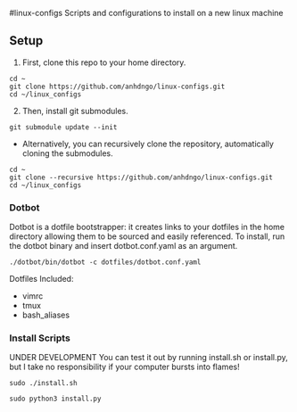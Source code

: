 #linux-configs
Scripts and configurations to install on a new linux machine
## Setup
1. First, clone this repo to your home directory.
```
cd ~
git clone https://github.com/anhdngo/linux-configs.git 
cd ~/linux_configs
```
2. Then, install git submodules.
```
git submodule update --init
```
- Alternatively, you can recursively clone the repository, automatically cloning the submodules.
```
cd ~
git clone --recursive https://github.com/anhdngo/linux-configs.git
cd ~/linux_configs
```

### Dotbot
Dotbot is a dotfile bootstrapper: it creates links to your dotfiles in the home directory allowing them to be sourced and easily referenced. To install, run the dotbot binary and insert dotbot.conf.yaml as an argument.
```
./dotbot/bin/dotbot -c dotfiles/dotbot.conf.yaml
```
Dotfiles Included:
- vimrc
- tmux
- bash_aliases

### Install Scripts
UNDER DEVELOPMENT
You can test it out by running install.sh or install.py, but I take no responsibility if your computer bursts into flames!
```
sudo ./install.sh
```
```
sudo python3 install.py
```
